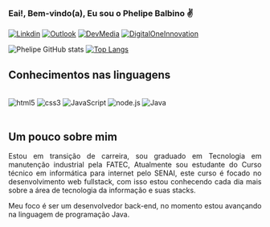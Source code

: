 
### Eai!, Bem-vindo(a), Eu sou o Phelipe Balbino ✌️

[![Linkdin](https://img.shields.io/badge/LinkedIn-0077B5?style=for-the-badge&logo=linkedin&logoColor=white)](https://www.linkedin.com/in/phelipebalbino/)
[![Outlook](https://img.shields.io/badge/Microsoft_Outlook-0078D4?style=for-the-badge&logo=microsoft-outlook&logoColor=white)](mailto:devphelipe@outlook.com)
[![DevMedia](https://img.shields.io/website?label=devmedia.com.br&style=for-the-badge&url=https://www.devmedia.com.br/perfil/phelipe-16)](https://www.devmedia.com.br/perfil/phelipe-16)
[![DigitalOneInnovation](https://img.shields.io/website?label=digitalinnovation.one&style=for-the-badge&url=https://digitalinnovation.one/)](https://web.dio.me/users/phelipe_balbino)

![Phelipe GitHub stats](https://github-readme-stats.vercel.app/api?username=DevPhelipeB&show_icons=true&theme=merko)
[![Top Langs](https://github-readme-stats.vercel.app/api/top-langs/?username=DevPhelipeB&layout=compact)](https://github.com/DevPhelipeB/github-readme-stats)


## Conhecimentos nas linguagens 

<div style="display: inline_block"><br/>
    <img aling="center" alt="html5" src="https://img.shields.io/badge/HTML5-E34F26?style=for-the-badge&logo=html5&logoColor=white" />
    <img aling="center" alt="css3" src="https://img.shields.io/badge/CSS3-1572B6?style=for-the-badge&logo=css3&logoColor=white" />
    <img aling="center" alt="JavaScript" src="https://img.shields.io/badge/JavaScript-F7DF1E?style=for-the-badge&logo=javascript&logoColor=black"/>
    <img aling="center" alt="node.js" src="https://img.shields.io/badge/Node.js-43853D?style=for-the-badge&logo=node.js&logoColor=white" />
    <img aling="center" alt="Java" src="https://img.shields.io/badge/Java-ED8B00?style=for-the-badge&logo=java&logoColor=white" />
</div>

<br>

## Um pouco sobre mim
<div style="text-align: justify">
    <p> Estou em transição de carreira, sou graduado em Tecnologia em manutenção industrial pela FATEC, Atualmente sou estudante do Curso técnico em informática para internet pelo SENAI, este curso é focado no desenvolvimento web fullstack, com isso estou conhecendo cada dia mais sobre a área de tecnologia da informação e suas stacks. 
    <p>Meu foco é ser um desenvolvedor back-end, no momento estou avançando na linguagem de programação Java.
</div>
